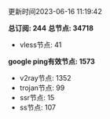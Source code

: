 更新时间2023-06-16 11:19:42

**总订阅: 244**
**总节点: 34718**
- vless节点: 41

**google ping有效节点: 1573**
- v2ray节点: 1352
- trojan节点: 99
- ssr节点: 15
- ss节点: 107
